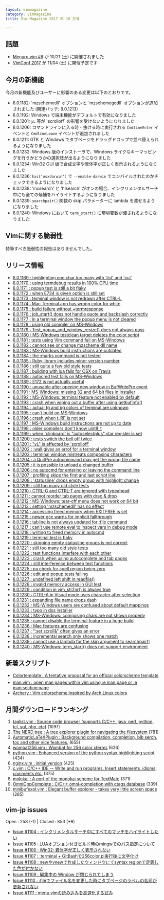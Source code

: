 ```yaml
---
layout: vimmagazine
category: vimmagazine
title: Vim Magazine 2017 年 10 月号

---
```


## 話題

*   [Meguro.vim #6](https://megurovim.connpass.com/event/67608/) が 10/21 (土) に開催されました
*   [VimConf 2017](http://vim-jp.org/blog/2017/08/04/vimconf2017-venue-and-date-ja.html) が 11/04 (土) に開催予定です

## 今月の新機能

今月の新機能及びユーザーに影響のある変更は以下のとおりです。

*   8.0.1182: 'mzschemedll' オプションと 'mzschemegcdll' オプションが追加されました (関連パッチ: 8.0.1213)
*   8.0.1192: Windows で端末機能がデフォルトで有効になりました
*   8.0.1201: `yL` 等が 'scrolloff` の影響を受けないようになりました
*   8.0.1206: コマンドラインに入る時・抜ける時に実行される `CmdlineEnter` イベントと `CmdlineLeave` イベントが追加されました
*   8.0.1211: GTK と Windows でタブページをドラッグドロップで並べ替えられるようになりました
*   8.0.1232: Windows 版のインストーラで、Windows ライクなキーマッピングを行うかどうかの選択肢が出るようになりました
*   8.0.1234: Win32 GUI 版で合成文字や異体字が正しく表示されるようになりました
*   8.0.1236: `has('osxdarwin')` で `--enable-darwin` でコンパイルされたのかチェックできるようになりました
*   8.0.1238: 'incsearch' と 'hlsearch' がオンの場合、インクリメンタルサーチ中にも全ての候補をハイライトするようになりました
*   8.0.1239: `searchpair()` 関数の skip パラメーターに lambda を渡せるようになりました
*   8.0.1240: Windows において `term_start()` に環境変数が渡されるようになりました

## Vimに関する脆弱性

特筆すべき脆弱性の報告はありませんでした。

## リリース情報

- [8.0.1169 : highlignting one char too many with 'list' and 'cul'](https://github.com/vim/vim/commit/5ece3e359c4b96d0f9bf1ce690223545f40f34b8)
- [8.0.1170 : using termdebug results in 100% CPU time](https://github.com/vim/vim/commit/f33606112a59de6965692840b47d9cb4b924fc97)
- [8.0.1171 : popup test is still a bit flaky](https://github.com/vim/vim/commit/712549e04eddd6687c4b7654ec9af6da6c365603)
- [8.0.1172 : when E734 is given option is still set](https://github.com/vim/vim/commit/2a6a6c3014e728cd01c750b0f60484d4eaf22a8c)
- [8.0.1173 : terminal window is not redrawn after CTRL-L](https://github.com/vim/vim/commit/19a3d68b2cd4beb1ee1d97a84ad4e860ffe0cbb2)
- [8.0.1174 : Mac Terminal.app has wrong color for white](https://github.com/vim/vim/commit/a0a6f2776eabfbd4d9174fabdf3921beb7348eda)
- [8.0.1175 : build failure without +termresponse](https://github.com/vim/vim/commit/c902609f69b5662484f78dbf509715940d4134e4)
- [8.0.1176 : job&#x5f;start() does not handle quote and backslash correctly](https://github.com/vim/vim/commit/d78f03f86045184dfd191f00359baa61e2e79d1f)
- [8.0.1177 : in a terminal window the popup menu is not cleared](https://github.com/vim/vim/commit/54e5dbf58e16d0d757a315480c9e63ac7f8a74c7)
- [8.0.1178 : using old compiler on MS-Windows](https://github.com/vim/vim/commit/73f4439ca690d8224df8f88dc71a43fafdcc89bf)
- [8.0.1179 : Test&#x5f;popup&#x5f;and&#x5f;window&#x5f;resize() does not always pass](https://github.com/vim/vim/commit/631820536e4084e01bf990f9314ec385b60b21d7)
- [8.0.1180 : MS-Windows testclean target deletes the color script](https://github.com/vim/vim/commit/75f69e5a183e00cb5aa05d43c1ecf3b7dead7a98)
- [8.0.1181 : tests using Vim command fail on MS-Windows](https://github.com/vim/vim/commit/4635e11c6bd63d8be90a2d9455802c6e7bde28f5)
- [8.0.1182 : cannot see or change mzscheme dll name](https://github.com/vim/vim/commit/0ab35b279f9d64f32e99424166b047f90cb042d8)
- [8.0.1183 : MS-Windows build instructions are outdated](https://github.com/vim/vim/commit/18cfa940e2bbf657e8f90e6486812876198ef963)
- [8.0.1184 : the :marks command is not tested](https://github.com/vim/vim/commit/9b69f22e66d51d764e9ade87ae8a57ac13ab7348)
- [8.0.1185 : Ruby library includes minor version number](https://github.com/vim/vim/commit/9202162c5c069c925b6b9bf84e546fbd362cdf46)
- [8.0.1186 : still quite a few old style tests](https://github.com/vim/vim/commit/4a6fcf8047de13c7949ab2f27f7774acaec4ae4d)
- [8.0.1187 : building with lua fails for OSX on Travis](https://github.com/vim/vim/commit/8065cf2bfba93a8aeed29f591152edeb0841bff6)
- [8.0.1188 : autocmd test fails on MS-Windows](https://github.com/vim/vim/commit/1d68d9b2bd60d848552c08763e590edde16056c9)
- [8.0.1189 : E172 is not actually useful](https://github.com/vim/vim/commit/6047e2c722347ae9443c2632c6e061918ccef9c6)
- [8.0.1190 : unusable after opening new window in BufWritePre event](https://github.com/vim/vim/commit/2c33d7bb69c4c2c5b0e39b03cc4b0c04cfdfbb0b)
- [8.0.1191 : MS-Windows: missing 32 and 64 bit files in installer](https://github.com/vim/vim/commit/6199d43f4b59a9bb1c87d408c5b33fa19a23ebcd)
- [8.0.1192 : MS-Windows: terminal feature not enabled by default](https://github.com/vim/vim/commit/ac8069bb63c5954c787fe93b7a9265de3c0c6853)
- [8.0.1193 : crash when wiping out a buffer after using getbufinfo()](https://github.com/vim/vim/commit/b2c8750c4e95f64a8dff912af81e13318b3f6ed6)
- [8.0.1194 : actual fg and bg colors of terminal are unknown](https://github.com/vim/vim/commit/65e4c4f6868882a380c319632a1728a5e7d274ad)
- [8.0.1195 : can't build on MS-Windows](https://github.com/vim/vim/commit/9377df3ecd0bd3acb5d46cb8af7fe60867f247f2)
- [8.0.1196 : crash when t&#x5f;RF is not set](https://github.com/vim/vim/commit/a20f83df1d646a2d296af835ba1154f09986f102)
- [8.0.1197 : MS-Windows build instructions are not up to date](https://github.com/vim/vim/commit/81b07b527e8b9c35d12fd45b63885d6938564723)
- [8.0.1198 : older compilers don't know uint8&#x5f;t](https://github.com/vim/vim/commit/00ce63dc230b6c8f55997b09396aee6d6d722734)
- [8.0.1199 : when 'clipboard' is "autoselectplus" star register is set](https://github.com/vim/vim/commit/8bfe07b70878c83c838320cc6a93d62cd78b953f)
- [8.0.1200 : tests switch the bell off twice](https://github.com/vim/vim/commit/67418d97b457d2e27fe342472d3c9fd342ffc47f)
- [8.0.1201 : "yL" is affected by 'scrolloff'](https://github.com/vim/vim/commit/44cc4cf72fdd12cd9a779031d443aac4254d51ae)
- [8.0.1202 : :wall gives an errof for a terminal window](https://github.com/vim/vim/commit/059db5c29ffef283a4b90bab9228708fa32e3dd2)
- [8.0.1203 : terminal window mistreats composing characters ](https://github.com/vim/vim/commit/6daeef1933be68055aabe1d55f8467d46a707753)
- [8.0.1204 : a QuitPre autocommand may get the wrong file name](https://github.com/vim/vim/commit/87ffb5c1a3aa506a1be07af4e794b3753f839dc3)
- [8.0.1205 : it is possible to unload a changed buffer](https://github.com/vim/vim/commit/ff930cad8a9100eeb04256aab1a14de993c1d7e9)
- [8.0.1206 : no autocmd for entering or leaving the command line](https://github.com/vim/vim/commit/fafcf0dd59fd9c4ef743bb333ae40d1d322b6079)
- [8.0.1207 : profiling skips the first and last script line](https://github.com/vim/vim/commit/67435d9983965c5c77fc74f0559779ce4554dacb)
- [8.0.1208 : 'statusline' drops empty group with highlight change ](https://github.com/vim/vim/commit/6b89dbb55f84c485310c8c9e094dbafe3ecbace6)
- [8.0.1209 : still too many old style tests](https://github.com/vim/vim/commit/53f0c962394dc6bc66d5b0762af9434e672d1b25)
- [8.0.1210 : CTRL-G and CTRL-T are ignored with typeahead](https://github.com/vim/vim/commit/f8e8c0643b1cd97db11912bc4f773e1328a0da02)
- [8.0.1211 : cannot reorder tab pages with drag & drop](https://github.com/vim/vim/commit/ca05aa24af88836f8aa792360b3780589f294981)
- [8.0.1212 : MS-Windows: tear-off menu does not work on 64 bit](https://github.com/vim/vim/commit/66857f410426ca335f4771a58a32b2d14a7e52b9)
- [8.0.1213 : setting 'mzschemedll' has no effect](https://github.com/vim/vim/commit/2e4cb3b042faba5efc9b5a8b4f86942a417494ce)
- [8.0.1214 : accessing freed memory when EXITFREE is set](https://github.com/vim/vim/commit/4f1982800f0aff28df6875e718a786f6c4b11ad9)
- [8.0.1215 : newer gcc warns for implicit fallthrough](https://github.com/vim/vim/commit/2f40d129bf45cd35976e4120336ae6d504f5a5dd)
- [8.0.1216 : tabline is not always updated for :file command](https://github.com/vim/vim/commit/6ce650480844bfaa5410874416b4a2e15f40b870)
- [8.0.1217 : can't use remote eval to inspect vars in debug mode](https://github.com/vim/vim/commit/d99388ba8535a6fecf7d0bf7b982832c0b816062)
- [8.0.1218 : writing to freed memory in autocmd](https://github.com/vim/vim/commit/8d84ff1a3c8cfe59399d3f675ec080066582fdb6)
- [8.0.1219 : terminal test is flaky](https://github.com/vim/vim/commit/f204e05ae9f6bc5d922d14d457e16b590efbf3e5)
- [8.0.1220 : skipping empty statusline groups is not correct](https://github.com/vim/vim/commit/235dddf1f4afe3a40047dbf2aca1bd177b7be18b)
- [8.0.1221 : still too many old style tests](https://github.com/vim/vim/commit/15993ce9210e8b8d4bc11e1d640f6447b18d3e6c)
- [8.0.1222 : test functions interfere with each other](https://github.com/vim/vim/commit/ce11de87e26e1420703242f8e07b4fd69c4032ba)
- [8.0.1223 : crash when using autocomplete and tab pages](https://github.com/vim/vim/commit/9ad89c6c4f89cd710d8244d8010b8b0ae30ba79d)
- [8.0.1224 : still interference between test functions](https://github.com/vim/vim/commit/cf1ba35fc2ebd41b9a7738bbd1f026f5311560aa)
- [8.0.1225 : no check for spell region being zero](https://github.com/vim/vim/commit/ee03b941241eae1d36bc29b84eec09116cefe7cd)
- [8.0.1226 : edit and popup tests failing](https://github.com/vim/vim/commit/2a45d64d0a7ab28d77eee277244e76dbbf8c2db8)
- [8.0.1227 : undefined left shift in readfile() ](https://github.com/vim/vim/commit/dc1c98129484e7879bc6dbf38e523beb730988b6)
- [8.0.1228 : invalid memory access in GUI test](https://github.com/vim/vim/commit/0e19fc07e73214f94441cb3a495504a1de21eb07)
- [8.0.1229 : condition in vim&#x5f;str2nr() is always true](https://github.com/vim/vim/commit/9a91c7a1f9134f799b8672a4e3844781263e8cf3)
- [8.0.1230 : CTRL-A in Visual mode uses character after selection](https://github.com/vim/vim/commit/ce1577502693940f1f9285cd803a075b738a2330)
- [8.0.1231 : expanding file name drops dash](https://github.com/vim/vim/commit/c312b8b87a589ed8452dbf0f555f05ff86d04692)
- [8.0.1232 : MS-Windows users are confused about default mappings](https://github.com/vim/vim/commit/c3fdf7f80b2febdd8a8f7a1310631567d257d66a)
- [8.0.1233 : typo in dos installer](https://github.com/vim/vim/commit/b9fce6cbf7ed0a2766582c5db797ccf99a838a13)
- [8.0.1234 : MS-Windows: composing chars are not shown properly](https://github.com/vim/vim/commit/a6ce1ccf5c10baa5c2a25897c46961d751a21dda)
- [8.0.1235 : cannot disable the terminal feature in a huge build](https://github.com/vim/vim/commit/ef83956e1e67736b4c6b886d897b74f022622a74)
- [8.0.1236 : Mac features are confusing](https://github.com/vim/vim/commit/d057301b1f28736f094affa17b190244ad56e8d9)
- [8.0.1237 : ":set scroll&" often gives an error](https://github.com/vim/vim/commit/af2d20c6285c1d2973e3d9b5e8f727e3ed180493)
- [8.0.1238 : incremental search only shows one match](https://github.com/vim/vim/commit/2e51d9a0972080b087d566608472928d5b7b35d7)
- [8.0.1239 : cannot use a lambda for the skip argument to searchpair()](https://github.com/vim/vim/commit/48570488f17e397183ea7d5c7ca67d6e4ffb013d)
- [8.0.1240 : MS-Windows: term&#x5f;start() does not support environment](https://github.com/vim/vim/commit/ba6febd380c931b92361a189e85b19ed467c9c64)

## 新着スクリプト

- [Colortemplate : A tentative proposal for an official colorscheme template](https://vim.sourceforge.io/scripts/script.php?script_id=5614)
- [man.vim : open man pages within vim using :e man:page or :e man:section:page](https://vim.sourceforge.io/scripts/script.php?script_id=5615)
- [Archery : Vim colorscheme inspired by Arch Linux colors](https://vim.sourceforge.io/scripts/script.php?script_id=5616)

## 月間ダウンロードランキング

1. [taglist.vim : Source code browser (supports C/C++, java, perl, python, tcl, sql, php, etc)](https://vim.sourceforge.io/scripts/script.php?script_id=273) (1097)
2. [The NERD tree : A tree explorer plugin for navigating the filesystem](https://vim.sourceforge.io/scripts/script.php?script_id=1658) (781)
3. [AutomaticLaTeXPlugin : Background compilation, completion, bib serch, toc and other nice features.](https://vim.sourceforge.io/scripts/script.php?script_id=2945) (655)
4. [wombat256.vim : Wombat for 256 color xterms](https://vim.sourceforge.io/scripts/script.php?script_id=2465) (626)
5. [python.vim : Enhanced version of the python syntax highlighting script](https://vim.sourceforge.io/scripts/script.php?script_id=790) (434)
6. [nginx.vim : initial version](https://vim.sourceforge.io/scripts/script.php?script_id=1886) (425)
7. [c.vim : C/C++ IDE -- Write and run programs. Insert statements, idioms, comments etc.](https://vim.sourceforge.io/scripts/script.php?script_id=213) (375)
8. [molokai : A port of the monokai scheme for TextMate](https://vim.sourceforge.io/scripts/script.php?script_id=2340) (371)
9. [OmniCppComplete : C/C++ omni-completion with ctags database](https://vim.sourceforge.io/scripts/script.php?script_id=1520) (339)
10. [minibufexpl.vim : Elegant buffer explorer - takes very little screen space](https://vim.sourceforge.io/scripts/script.php?script_id=159) (285)

## vim-jp issues

Open : 258 (-1) | Closed : 853 (+9)

- [Issue #1104 : インクリメンタルサーチ中にすべてのマッチをハイライトしたい](https://github.com/vim-jp/issues/issues/1104)
- [Issue #1105 : LUAオプション付きビルド時のmingwでのパス指定について](https://github.com/vim-jp/issues/issues/1105)
- [Issue #1106 : Win32: 異体字が正しく表示されない](https://github.com/vim-jp/issues/issues/1106)
- [Issue #1107 : :terminal + GitBashで256color.pl実行後に文字化け](https://github.com/vim-jp/issues/issues/1107)
- [Issue #1108 : newやvnewで作成したウィンドウにてsyntax regionで定義した色が付かない](https://github.com/vim-jp/issues/issues/1108)
- [Issue #1109 : 編集中の Window が閉じられてしまう](https://github.com/vim-jp/issues/issues/1109)
- [Issue #1110 : :fileでファイル名を変更した時にタブページのラベルの名前が更新されない](https://github.com/vim-jp/issues/issues/1110)
- [Issue #1111 : menu.vimの読み込みを高速化する試み](https://github.com/vim-jp/issues/issues/1111)
